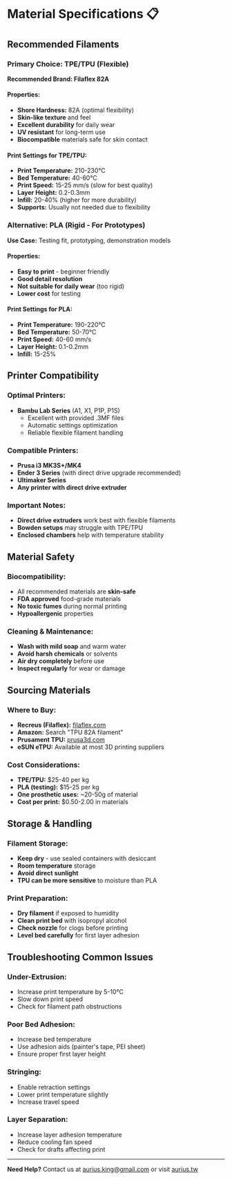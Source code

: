 # Material Specifications 📋

## Recommended Filaments

### Primary Choice: TPE/TPU (Flexible)
**Recommended Brand: Filaflex 82A**

#### Properties:
- **Shore Hardness:** 82A (optimal flexibility)
- **Skin-like texture** and feel
- **Excellent durability** for daily wear
- **UV resistant** for long-term use
- **Biocompatible** materials safe for skin contact

#### Print Settings for TPE/TPU:
- **Print Temperature:** 210-230°C
- **Bed Temperature:** 40-60°C
- **Print Speed:** 15-25 mm/s (slow for best quality)
- **Layer Height:** 0.2-0.3mm
- **Infill:** 20-40% (higher for more durability)
- **Supports:** Usually not needed due to flexibility

### Alternative: PLA (Rigid - For Prototypes)
**Use Case:** Testing fit, prototyping, demonstration models

#### Properties:
- **Easy to print** - beginner friendly
- **Good detail resolution**
- **Not suitable for daily wear** (too rigid)
- **Lower cost** for testing

#### Print Settings for PLA:
- **Print Temperature:** 190-220°C
- **Bed Temperature:** 50-70°C
- **Print Speed:** 40-60 mm/s
- **Layer Height:** 0.1-0.2mm
- **Infill:** 15-25%

## Printer Compatibility

### Optimal Printers:
- **Bambu Lab Series** (A1, X1, P1P, P1S)
  - Excellent with provided .3MF files
  - Automatic settings optimization
  - Reliable flexible filament handling

### Compatible Printers:
- **Prusa i3 MK3S+/MK4**
- **Ender 3 Series** (with direct drive upgrade recommended)
- **Ultimaker Series**
- **Any printer with direct drive extruder**

### Important Notes:
- **Direct drive extruders** work best with flexible filaments
- **Bowden setups** may struggle with TPE/TPU
- **Enclosed chambers** help with temperature stability

## Material Safety

### Biocompatibility:
- All recommended materials are **skin-safe**
- **FDA approved** food-grade materials
- **No toxic fumes** during normal printing
- **Hypoallergenic** properties

### Cleaning & Maintenance:
- **Wash with mild soap** and warm water
- **Avoid harsh chemicals** or solvents
- **Air dry completely** before use
- **Inspect regularly** for wear or damage

## Sourcing Materials

### Where to Buy:
- **Recreus (Filaflex):** [filaflex.com](https://filaflex.com)
- **Amazon:** Search "TPU 82A filament"
- **Prusament TPU:** [prusa3d.com](https://prusa3d.com)
- **eSUN eTPU:** Available at most 3D printing suppliers

### Cost Considerations:
- **TPE/TPU:** $25-40 per kg
- **PLA (testing):** $15-25 per kg
- **One prosthetic uses:** ~20-50g of material
- **Cost per print:** $0.50-2.00 in materials

## Storage & Handling

### Filament Storage:
- **Keep dry** - use sealed containers with desiccant
- **Room temperature** storage
- **Avoid direct sunlight**
- **TPU can be more sensitive** to moisture than PLA

### Print Preparation:
- **Dry filament** if exposed to humidity
- **Clean print bed** with isopropyl alcohol
- **Check nozzle** for clogs before printing
- **Level bed carefully** for first layer adhesion

## Troubleshooting Common Issues

### Under-Extrusion:
- Increase print temperature by 5-10°C
- Slow down print speed
- Check for filament path obstructions

### Poor Bed Adhesion:
- Increase bed temperature
- Use adhesion aids (painter's tape, PEI sheet)
- Ensure proper first layer height

### Stringing:
- Enable retraction settings
- Lower print temperature slightly
- Increase travel speed

### Layer Separation:
- Increase layer adhesion temperature
- Reduce cooling fan speed
- Check for drafts affecting print

---

**Need Help?** Contact us at [aurius.king@gmail.com](mailto:aurius.king@gmail.com) or visit [aurius.tw](https://aurius.tw)
